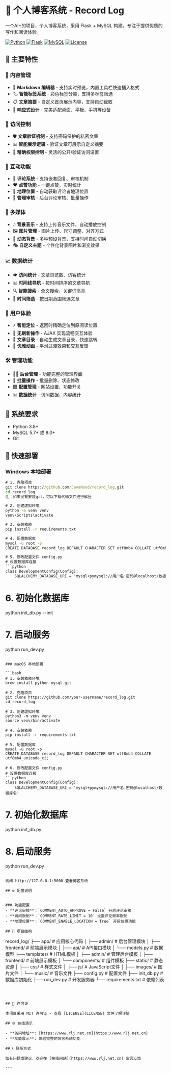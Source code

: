 # 🌟 个人博客系统 - Record Log

一个AI+的项目，个人博客系统，采用 Flask + MySQL 构建，专注于提供优质的写作和阅读体验。

[![Python](https://img.shields.io/badge/Python-3.8+-blue.svg)](https://www.python.org/)
[![Flask](https://img.shields.io/badge/Flask-2.3.3-green.svg)](https://flask.palletsprojects.com/)
[![MySQL](https://img.shields.io/badge/MySQL-5.7+-orange.svg)](https://www.mysql.com/)
[![License](https://img.shields.io/badge/License-MIT-red.svg)](LICENSE)

## 🎯 主要特性

### 📝 **内容管理**
- 🎨 **Markdown 编辑器** - 支持实时预览，内置工具栏快速插入格式
- 🏷️ **智能标签系统** - 彩色标签分类，支持多标签筛选
- 📋 **文章摘要** - 自定义首页展示内容，支持自动截取
- 📱 **响应式设计** - 完美适配桌面、平板、手机等设备

### 🔐 **访问控制**
- 🛡️ **文章验证机制** - 支持密码保护的私密文章
- 📊 **智能展示逻辑** - 验证文章可展示自定义摘要
- 🎯 **精确权限控制** - 灵活的公开/验证访问设置

### 💬 **互动功能**
- 💭 **评论系统** - 支持嵌套回复、审核机制
- ❤️ **点赞功能** - 一键点赞，实时统计
- 📍 **地理位置** - 自动获取评论者地理位置
- 🔔 **管理审核** - 后台评论审核、批量操作

### 🎵 **多媒体**
- 🎶 **背景音乐** - 支持上传音乐文件，自动播放控制
- 🖼️ **图片管理** - 图片上传、尺寸调整、对齐方式
- 🌈 **动态背景** - 多种预设背景，支持时间自动切换
- 🎭 **自定义主题** - 个性化背景图片和渐变效果

### 📈 **数据统计**
- 👁️ **访问统计** - 文章浏览数、访客统计
- 📊 **时间线导航** - 按时间排序的文章导航
- 🔍 **智能搜索** - 全文搜索，关键词高亮
- 📅 **时间筛选** - 按日期范围筛选文章

### 🎯 **用户体验**
- ⚡ **智能定位** - 返回时精确定位到原阅读位置
- 🔄 **无刷新操作** - AJAX 实现流畅交互体验
- 📖 **文章目录** - 自动生成文章目录，快速跳转
- 🎨 **优雅动画** - 平滑过渡效果和交互反馈

### 🛠️ **管理功能**
- 👨‍💼 **后台管理** - 功能完整的管理界面
- 📝 **批量操作** - 批量删除、状态修改
- 🎛️ **配置管理** - 网站设置、功能开关
- 📊 **数据统计** - 访问数据、内容统计

## 🔧 系统要求

- Python 3.8+
- MySQL 5.7+ 或 8.0+
- Git

## 🚀 快速部署

### Windows 本地部署

```cmd
# 1. 克隆项目
git clone https://github.com/JavaNood/record_log.git
cd record_log
注：如果没有安装git，可以下载代码文件进行解压

# 2. 创建虚拟环境
python -m venv venv
venv\Scripts\activate

# 3. 安装依赖
pip install -r requirements.txt

# 4. 配置数据库
mysql -u root -p
CREATE DATABASE record_log DEFAULT CHARACTER SET utf8mb4 COLLATE utf8mb4_unicode_ci;

# 5. 修改配置文件 config.py
# 设置数据库连接
```python
class DevelopmentConfig(Config):
    SQLALCHEMY_DATABASE_URI = 'mysql+pymysql://用户名:密码@localhost/数据库名'
```

# 6. 初始化数据库
python init_db.py --init

# 7. 启动服务
python run_dev.py
```

### macOS 本地部署

```bash
# 1. 安装依赖环境
brew install python mysql git

# 2. 克隆项目
git clone https://github.com/your-username/record_log.git
cd record_log

# 3. 创建虚拟环境
python3 -m venv venv
source venv/bin/activate

# 4. 安装依赖
pip install -r requirements.txt

# 5. 配置数据库
mysql -u root -p
CREATE DATABASE record_log DEFAULT CHARACTER SET utf8mb4 COLLATE utf8mb4_unicode_ci;

# 6. 修改配置文件 config.py
# 设置数据库连接
```python
class DevelopmentConfig(Config):
    SQLALCHEMY_DATABASE_URI = 'mysql+pymysql://用户名:密码@localhost/数据库名'
```

# 7. 初始化数据库
python init_db.py

# 8. 启动服务
python run_dev.py
```

访问 http://127.0.0.1:5000 查看博客系统

## ⚙️ 配置说明


### 功能配置
- **评论审核**：`COMMENT_AUTO_APPROVE = False` 开启评论审核
- **访问限制**：`COMMENT_RATE_LIMIT = 10` 设置评论频率限制
- **地理位置**：`COMMENT_ENABLE_LOCATION = True` 开启位置功能

## 📁 项目结构

```
record_log/
├── app/                    # 应用核心代码
│   ├── admin/             # 后台管理模块
│   ├── frontend/          # 前端展示模块
│   ├── api/               # API接口模块
│   └── models.py          # 数据模型
├── templates/             # HTML模板
│   ├── admin/            # 管理后台模板
│   ├── frontend/         # 前端展示模板
│   └── components/       # 组件模板
├── static/               # 静态资源
│   ├── css/             # 样式文件
│   ├── js/              # JavaScript文件
│   ├── images/          # 图片文件
│   └── music/           # 音乐文件
├── config.py            # 配置文件
├── init_db.py          # 数据库初始化
├── run_dev.py          # 开发服务器
└── requirements.txt    # 依赖列表
```



## 📄 许可证

本项目采用 MIT 许可证 - 查看 [LICENSE](LICENSE) 文件了解详情

## 🌐 在线演示

- **访问地址**: [https://www.rlj.net.cn](https://www.rlj.net.cn)
- **功能展示**: 体验完整的博客系统功能

## 📞 联系方式

如有问题或建议，欢迎在 [在线网站](https://www.rlj.net.cn) 留言反馈

---



